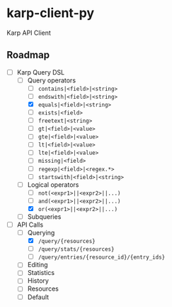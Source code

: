 # karp-client-py
Karp API Client

## Roadmap

- [ ] Karp Query DSL
  - [ ] Query operators
    - [ ] `contains|<field>|<string>`
    - [ ] `endswith|<field>|<string>`
    - [x] `equals|<field>|<string>`
    - [ ] `exists|<field>`
    - [ ] `freetext|<string>` 
    - [ ] `gt|<field>|<value>` 
    - [ ] `gte|<field>|<value>`
    - [ ] `lt|<field>|<value>`
    - [ ] `lte|<field>|<value>`
    - [ ] `missing|<field>` 
    - [ ] `regexp|<field>|<regex.*>`
    - [ ] `startswith|<field>|<string>`
  - [ ] Logical operators
    - [ ] `not(<expr1>||<expr2>||...)`
    - [ ] `and(<expr1>||<expr2>||...)`
    - [x] `or(<expr1>||<expr2>||...)`
  - [ ] Subqueries
- [ ] API Calls
  - [ ] Querying
    - [x] `/query/{resources}`
    - [ ] `/query/stats/{resources}`
    - [ ] `/query/entries/{resource_id}/{entry_ids}`
  - [ ] Editing
  - [ ] Statistics
  - [ ] History
  - [ ] Resources
  - [ ] Default
